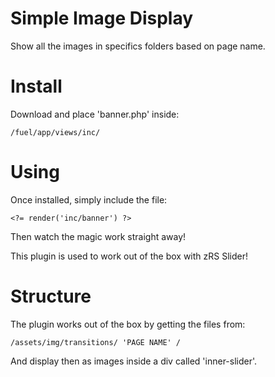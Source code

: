Simple Image Display
====================

Show all the images in specifics folders based on page name.

Install
=======

Download and place 'banner.php' inside:
```
/fuel/app/views/inc/
```

Using
=====

Once installed, simply include the file:
```
<?= render('inc/banner') ?>
```

Then watch the magic work straight away!

This plugin is used to work out of the box with zRS Slider!

Structure
=========

The plugin works out of the box by getting the files from:
```
/assets/img/transitions/ 'PAGE NAME' /
```

And display then as images inside a div called 'inner-slider'.